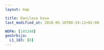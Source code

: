 ```yaml
---
layout: map

title: Danilova kosa
last_modified_at: 2018-05-18T00:19:12+02:00

WDPA: [145248]
geoSrbija:
  L1_183: [8]
---
```

